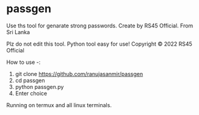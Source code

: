 # passgen
Use ths tool for genarate strong passwords. Create by RS45 Official. From Sri Lanka

Plz do not edit this tool.
Python tool easy for use!
Copyright © 2022 RS45 Official

How to use -:

1. git clone https://github.com/ranujasanmir/passgen
2. cd passgen
3. python passgen.py
4. Enter choice

Running on termux and all linux terminals.
